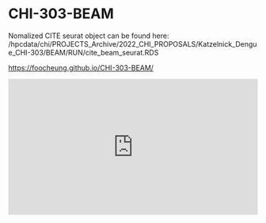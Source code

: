 # CHI-303-BEAM

Nomalized CITE seurat object can be found here:
/hpcdata/chi/PROJECTS_Archive/2022_CHI_PROPOSALS/Katzelnick_Dengue_CHI-303/BEAM/RUN/cite_beam_seurat.RDS

https://foocheung.github.io/CHI-303-BEAM/

<div style="position:relative;height:0;width:100%;overflow:hidden;box-sizing:border-box;padding-bottom:calc(54.629629629629626% - 0px)"><iframe src="https://www.guidejar.com/embed/4ce7d806-3ff2-4821-b21b-b2b854c0a062?type=1&controls=off" width="100%" height="100%" style="position:absolute;inset:0" allowfullscreen frameborder="0"></iframe></div>
